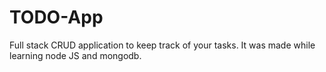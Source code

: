 # TODO-App
Full stack CRUD application to keep track of your tasks. It was made while learning node JS and mongodb.
